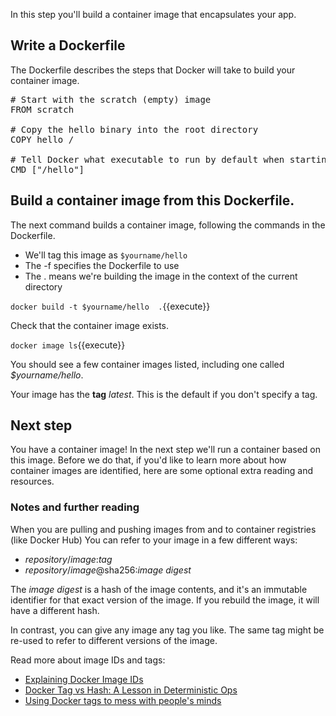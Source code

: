 In this step you'll build a container image that encapsulates your app.

## Write a Dockerfile

The Dockerfile describes the steps that Docker will take to build your container image.

<pre class="file" data-filename="Dockerfile" data-target="replace">
# Start with the scratch (empty) image
FROM scratch

# Copy the hello binary into the root directory
COPY hello /

# Tell Docker what executable to run by default when starting this container
CMD ["/hello"]
</pre>

## Build a container image from this Dockerfile.

 The next command builds a container image, following the commands in the Dockerfile.

* We'll tag this image as `$yourname/hello`
* The -f specifies the Dockerfile to use
* The . means we're building the image in the context of the current directory

`docker build -t $yourname/hello  .`{{execute}}

Check that the container image exists.

`docker image ls`{{execute}}

You should see a few container images listed, including one called *$yourname/hello*.

Your image has the **tag** *latest*. This is the default if you don't specify a tag.

## Next step

You have a container image! In the next step we'll run a container based on this image. Before we do that, if you'd like to learn more about how container images are identified, here are some optional extra reading and resources. 

### Notes and further reading

When you are pulling and pushing images from and to container registries (like Docker Hub) You can refer to your image in a few different ways:

* *repository*/*image*:*tag*
* *repository*/*image*@sha256:*image digest*

The *image digest* is a hash of the image contents, and it's an immutable identifier for that exact version of the image. If you rebuild the image, it will have a different hash.

In contrast, you can give any image any tag you like. The same tag might be re-used to refer to different versions of the image.

Read more about image IDs and tags:

* [Explaining Docker Image IDs](https://windsock.io/explaining-docker-image-ids/)
* [Docker Tag vs Hash: A Lesson in Deterministic Ops](https://medium.com/@tariq.m.islam/container-deployments-a-lesson-in-deterministic-ops-a4a467b14a03)
* [Using Docker tags to mess with people's minds](https://medium.com/microscaling-systems/using-docker-tags-to-mess-with-peoples-minds-367bb2c93bd0)
